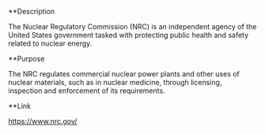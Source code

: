 **Description

The Nuclear Regulatory Commission (NRC) is an independent agency of the United States government tasked with protecting public health and safety related to nuclear energy.

**Purpose

The NRC regulates commercial nuclear power plants and other uses of nuclear materials, such as in nuclear medicine, through licensing, inspection and enforcement of its requirements.

**Link

https://www.nrc.gov/